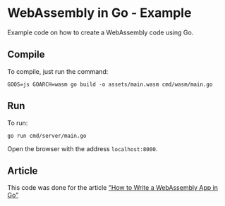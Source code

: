 # WebAssembly in Go - Example

Example code on how to create a WebAssembly code using Go.


## Compile 

To compile, just run the command:

```
GOOS=js GOARCH=wasm go build -o assets/main.wasm cmd/wasm/main.go
```

## Run

To run:

```
go run cmd/server/main.go
```

Open the browser with the address `localhost:8000`.


## Article

This code was done for the article ["How to Write a WebAssembly App in Go"](https://medium.com/vacatronics/how-to-write-a-webassembly-app-in-go-fd769fa2b64b?source=friends_link&sk=3ead83bf637ee79131dc8f7d787c3a3d)
